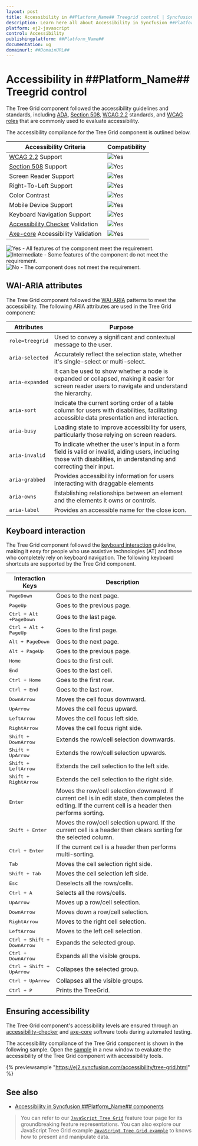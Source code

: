 ```yaml
---
layout: post
title: Accessibility in ##Platform_Name## Treegrid control | Syncfusion
description: Learn here all about Accessibility in Syncfusion ##Platform_Name## Treegrid control of Syncfusion Essential JS 2 and more.
platform: ej2-javascript
control: Accessibility 
publishingplatform: ##Platform_Name##
documentation: ug
domainurl: ##DomainURL##
---
```


# Accessibility in ##Platform_Name## Treegrid control

The Tree Grid component followed the accessibility guidelines and standards, including [ADA](https://www.ada.gov/), [Section 508](https://www.section508.gov/), [WCAG 2.2](https://www.w3.org/TR/WCAG22/) standards, and [WCAG roles](https://www.w3.org/TR/wai-aria/#roles) that are commonly used to evaluate accessibility.

The accessibility compliance for the Tree Grid component is outlined below.

| Accessibility Criteria | Compatibility |
| -- | -- |
| [WCAG 2.2](https://www.w3.org/TR/WCAG22/) Support | <img src="https://cdn.syncfusion.com/content/images/landing-page/yes.png" alt="Yes"> |
| [Section 508](https://www.section508.gov/) Support | <img src="https://cdn.syncfusion.com/content/images/landing-page/yes.png" alt="Yes"> |
| Screen Reader Support | <img src="https://cdn.syncfusion.com/content/images/landing-page/yes.png" alt="Yes"> |
| Right-To-Left Support | <img src="https://cdn.syncfusion.com/content/images/landing-page/yes.png" alt="Yes"> |
| Color Contrast | <img src="https://cdn.syncfusion.com/content/images/landing-page/yes.png" alt="Yes"> |
| Mobile Device Support | <img src="https://cdn.syncfusion.com/content/images/landing-page/yes.png" alt="Yes"> |
| Keyboard Navigation Support | <img src="https://cdn.syncfusion.com/content/images/landing-page/yes.png" alt="Yes"> |
| [Accessibility Checker](https://www.npmjs.com/package/accessibility-checker) Validation | <img src="https://cdn.syncfusion.com/content/images/landing-page/yes.png" alt="Yes"> |
| [Axe-core](https://www.npmjs.com/package/axe-core) Accessibility Validation | <img src="https://cdn.syncfusion.com/content/images/landing-page/yes.png" alt="Yes"> |

<style>
    .post .post-content img {
        display: inline-block;
        margin: 0.5em 0;
    }
</style>
<div><img src="https://cdn.syncfusion.com/content/images/landing-page/yes.png" alt="Yes"> - All features of the component meet the requirement.</div>

<div><img src="https://cdn.syncfusion.com/content/images/landing-page/intermediate.png" alt="Intermediate"> - Some features of the component do not meet the requirement.</div>

<div><img src="https://cdn.syncfusion.com/content/images/landing-page/no.png" alt="No"> - The component does not meet the requirement.</div>

## WAI-ARIA attributes

The Tree Grid component followed the [WAI-ARIA](https://www.w3.org/WAI/ARIA/apg/patterns/treegrid/) patterns to meet the accessibility. The following ARIA attributes are used in the Tree Grid component:

| Attributes | Purpose |
| --- | --- |
| `role=treegrid` | Used to convey a significant and contextual message to the user. |
| `aria-selected` | Accurately reflect the selection state, whether it's single-select or multi-select. |
| `aria-expanded` | It can be used to show whether a node is expanded or collapsed, making it easier for screen reader users to navigate and understand the hierarchy. |
| `aria-sort` | Indicate the current sorting order of a table column for users with disabilities, facilitating accessible data presentation and interaction. |
| `aria-busy` |  Loading state to improve accessibility for users, particularly those relying on screen readers. |
| `aria-invalid` | To indicate whether the user's input in a form field is valid or invalid, aiding users, including those with disabilities, in understanding and correcting their input. |
| `aria-grabbed` | Provides accessibility information for users interacting with draggable elements |
| `aria-owns` | Establishing relationships between an element and the elements it owns or controls. |
| `aria-label` | Provides an accessible name for the close icon. |

## Keyboard interaction

The Tree Grid component followed the [keyboard interaction](https://www.w3.org/WAI/ARIA/apg/patterns/treegrid/) guideline, making it easy for people who use assistive technologies (AT) and those who completely rely on keyboard navigation. The following keyboard shortcuts are supported by the Tree Grid component.

Interaction Keys |Description
-----|-----
<kbd>PageDown</kbd> |Goes to the next page.
<kbd>PageUp</kbd> |Goes to the previous page.
<kbd>Ctrl + Alt +PageDown</kbd> |Goes to the last page.
<kbd>Ctrl + Alt + PageUp</kbd> |Goes to the first page.
<kbd>Alt + PageDown</kbd> |Goes to the next page.
<kbd>Alt + PageUp</kbd> |Goes to the previous page.
<kbd>Home</kbd> |Goes to the first cell.
<kbd>End</kbd> |Goes to the last cell.
<kbd>Ctrl + Home</kbd> |Goes to the first row.
<kbd>Ctrl + End</kbd> |Goes to the last row.
<kbd>DownArrow</kbd> |Moves the cell focus downward.
<kbd>UpArrow</kbd> |Moves the cell focus upward.
<kbd>LeftArrow</kbd> |Moves the cell focus left side.
<kbd>RightArrow</kbd> |Moves the cell focus right side.
<kbd>Shift + DownArrow</kbd> |Extends the row/cell selection downwards.
<kbd>Shift + UpArrow</kbd> |Extends the row/cell selection upwards.
<kbd>Shift + LeftArrow</kbd> |Extends the cell selection to the left side.
<kbd>Shift + RightArrow</kbd> |Extends the cell selection to the right side.
<kbd>Enter</kbd> | Moves the row/cell selection downward. If current cell is in edit state, then completes the editing. If the current cell is a header then performs sorting.
<kbd>Shift + Enter</kbd> | Moves the row/cell selection upward. If the current cell is a header then clears sorting for the selected column.
<kbd>Ctrl + Enter</kbd> | If the current cell is a header then performs multi-sorting.
<kbd>Tab</kbd> | Moves the cell selection right side.
<kbd>Shift + Tab</kbd> | Moves the cell selection left side.
<kbd>Esc</kbd> |Deselects all the rows/cells.
<kbd>Ctrl + A</kbd> |Selects all the rows/cells.
<kbd>UpArrow</kbd> |Moves up a row/cell selection.
<kbd>DownArrow</kbd> |Moves down a row/cell selection.
<kbd>RightArrow</kbd> |Moves to the right cell selection.
<kbd>LeftArrow</kbd> |Moves to the left cell selection.
<kbd>Ctrl + Shift + DownArrow</kbd> |Expands the selected group.
<kbd>Ctrl + DownArrow</kbd> |Expands all the visible groups.
<kbd>Ctrl + Shift + UpArrow</kbd> |Collapses the selected group.
<kbd>Ctrl + UpArrow</kbd> |Collapses all the visible groups.
<kbd>Ctrl + P</kbd> |Prints the TreeGrid.

## Ensuring accessibility

The Tree Grid component's accessibility levels are ensured through an [accessibility-checker](https://www.npmjs.com/package/accessibility-checker) and [axe-core](https://www.npmjs.com/package/axe-core) software tools during automated testing.

The accessibility compliance of the Tree Grid component is shown in the following sample. Open the [sample](https://ej2.syncfusion.com/accessibility/tree-grid.html) in a new window to evaluate the accessibility of the Tree Grid component with accessibility tools.

{% previewsample "https://ej2.syncfusion.com/accessibility/tree-grid.html" %}

## See also
* [Accessibility in Syncfusion ##Platform_Name## components](../common/accessibility)

> You can refer to our [`JavaScript Tree Grid`](https://www.syncfusion.com/javascript-ui-controls/js-tree-grid) feature tour page for its groundbreaking feature representations. You can also explore our JavaScript Tree Grid example [`JavaScript Tree Grid example`](https://ej2.syncfusion.com/demos/#/material/tree-grid/treegrid-overview.html) to knows how to present and manipulate data.
